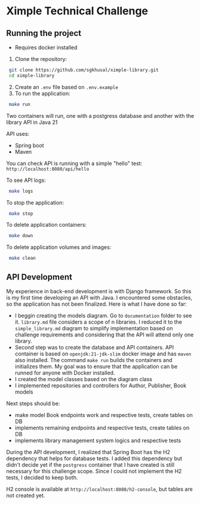 # Ximple Technical Challenge

## Running the project

- Requires docker installed
1. Clone the repository:
```bash
 git clone https://github.com/sgkhusal/ximple-library.git
 cd ximple-library
```
2. Create an `.env` file based on `.env.example`
3. To run the application:
```bash
 make run
```
Two containers will run, one with a postgress database and another with the library API in Java 21

API uses:
- Spring boot
- Maven

You can check API is running with a simple "hello" test:
`http://localhost:8080/api/hello`

To see API logs:
```bash
 make logs
```

To stop the application:
```bash
 make stop
```

To delete application containers:
```bash
 make down
```

To delete application volumes and images:
```bash
 make clean
```


## API Development
My experience in back-end development is with Django framework. So this is my first time developing an API with Java. I encountered some obstacles, so the application has not been finalized. Here is what I have done so far:
- I beggin creating the models diagram. Go to `documentation` folder to see it. `library.md` file considers a scope of n libraries. I reduced it to the `simple_library.md` diagram to simplify implementation based on challenge requirements and considering that the API will attend only one library.
- Second step was to create the database and API containers. API container is based on `openjdk:21-jdk-slim` docker image and has `maven` also installed. The command `make run` builds the containers and initializes them. My goal was to ensure that the application can be runned for anyone with Docker installed.
- I created the model classes based on the diagram class
- I implemented repositories and controllers for Author, Publisher, Book models

Next steps should be:
- make model Book endpoints work and respective tests, create tables on DB
- implements remaining endpoints and respective tests, create tables on DB
- implements library management system logics and respective tests

During the API development, I realized that Spring Boot has the H2 dependency that helps for database tests. I added this dependency but didn't decide yet if the `postgress` container that I have created is still necessary for this challenge scope. Since I could not implement the H2 tests, I decided to keep both.

H2 console is available at `http://localhost:8080/h2-console`, but tables are not created yet.
